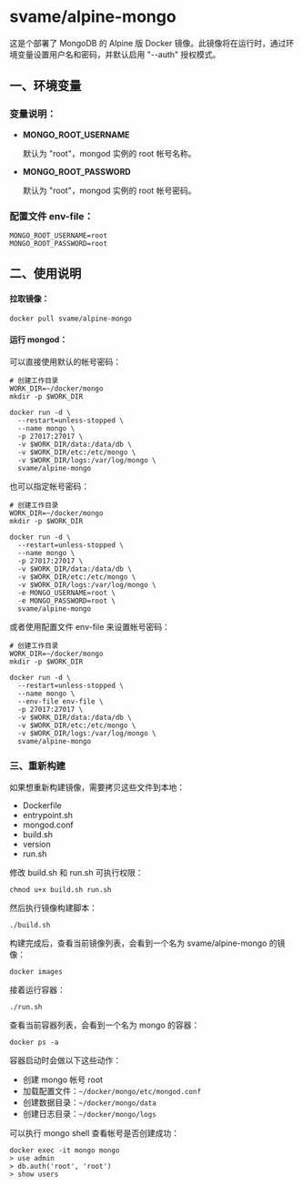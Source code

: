 # svame/alpine-mongo

这是个部署了 MongoDB 的 Alpine 版 Docker 镜像。此镜像将在运行时，通过环境变量设置用户名和密码，并默认启用 "--auth" 授权模式。

## 一、环境变量

### 变量说明：

- **MONGO_ROOT_USERNAME**

  默认为 "root"，mongod 实例的 root 帐号名称。

- **MONGO_ROOT_PASSWORD**

  默认为 "root"，mongod 实例的 root 帐号密码。

### 配置文件 env-file：

```shell
MONGO_ROOT_USERNAME=root
MONGO_ROOT_PASSWORD=root
```

## 二、使用说明

#### 拉取镜像：

```shell
docker pull svame/alpine-mongo
```

#### 运行 mongod：

可以直接使用默认的帐号密码：

```shell
# 创建工作目录
WORK_DIR=~/docker/mongo
mkdir -p $WORK_DIR

docker run -d \
  --restart=unless-stopped \
  --name mongo \
  -p 27017:27017 \
  -v $WORK_DIR/data:/data/db \
  -v $WORK_DIR/etc:/etc/mongo \
  -v $WORK_DIR/logs:/var/log/mongo \
  svame/alpine-mongo
```

也可以指定帐号密码：

```shell
# 创建工作目录
WORK_DIR=~/docker/mongo
mkdir -p $WORK_DIR

docker run -d \
  --restart=unless-stopped \
  --name mongo \
  -p 27017:27017 \
  -v $WORK_DIR/data:/data/db \
  -v $WORK_DIR/etc:/etc/mongo \
  -v $WORK_DIR/logs:/var/log/mongo \
  -e MONGO_USERNAME=root \
  -e MONGO_PASSWORD=root \
  svame/alpine-mongo
```

或者使用配置文件 env-file 来设置帐号密码：

```shell
# 创建工作目录
WORK_DIR=~/docker/mongo
mkdir -p $WORK_DIR

docker run -d \
  --restart=unless-stopped \
  --name mongo \
  --env-file env-file \
  -p 27017:27017 \
  -v $WORK_DIR/data:/data/db \
  -v $WORK_DIR/etc:/etc/mongo \
  -v $WORK_DIR/logs:/var/log/mongo \
  svame/alpine-mongo
```

### 三、重新构建

如果想重新构建镜像，需要拷贝这些文件到本地：

- Dockerfile
- entrypoint.sh
- mongod.conf
- build.sh
- version
- run.sh

修改 build.sh 和 run.sh 可执行权限：

```shell
chmod u+x build.sh run.sh
```

然后执行镜像构建脚本：

```shell
./build.sh
```

构建完成后，查看当前镜像列表，会看到一个名为 svame/alpine-mongo 的镜像：

```shell
docker images
```

接着运行容器：

```shell
./run.sh
```

查看当前容器列表，会看到一个名为 mongo 的容器：

```shell
docker ps -a
```

容器启动时会做以下这些动作：

- 创建 mongo 帐号 root
- 加载配置文件：`~/docker/mongo/etc/mongod.conf`
- 创建数据目录：`~/docker/mongo/data`
- 创建日志目录：`~/docker/mongo/logs`

可以执行 mongo shell 查看帐号是否创建成功：

```shell
docker exec -it mongo mongo
> use admin
> db.auth('root', 'root')
> show users
```
